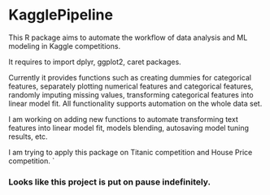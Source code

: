 # KagglePipeline

This R package aims to automate the workflow of data analysis and ML modeling in Kaggle competitions.

It requires to import dplyr, ggplot2, caret packages.

Currently it provides functions such as creating dummies for categorical features, separately plotting numerical features and categorical features, randomly imputing missing values, transforming categorical features into linear model fit. All functionality supports automation on the whole data set.

I am working on adding new functions to automate transforming text features into linear model fit, models blending, autosaving model tuning results, etc.

I am trying to apply this package on Titanic competition and House Price competition.
`

### Looks like this project is put on pause indefinitely. 
